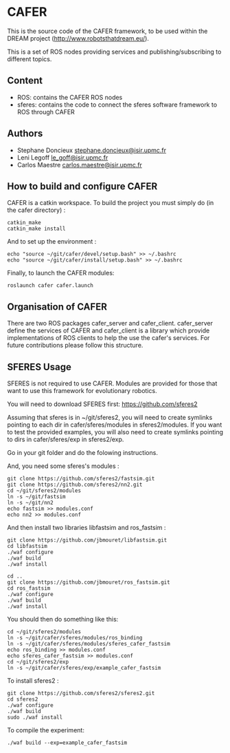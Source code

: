 CAFER
=====

This is the source code of the CAFER framework, to be used within the DREAM project (http://www.robotsthatdream.eu/).

This is a set of ROS nodes providing services and publishing/subscribing to different topics.

Content
-------

* ROS: contains the CAFER ROS nodes
* sferes: contains the code to connect the sferes software framework to ROS through CAFER

Authors
-------
- Stephane Doncieux stephane.doncieux@isir.upmc.fr
- Leni Legoff le_goff@isir.upmc.fr
- Carlos Maestre carlos.maestre@isir.upmc.fr

How to build and configure CAFER
--------------------------------

CAFER is a catkin workspace. To build the project you must simply do (in the cafer directory) :
```
catkin_make
catkin_make install
```
And to set up the environment :
```
echo "source ~/git/cafer/devel/setup.bash" >> ~/.bashrc 
echo "source ~/git/cafer/install/setup.bash" >> ~/.bashrc
```

Finally, to launch the CAFER modules:
```
roslaunch cafer cafer.launch
```

Organisation of CAFER
---------------------

There are two ROS packages cafer_server and cafer_client.
cafer_server define the services of CAFER and
cafer_client is a library which provide implementations of ROS clients to help the use the cafer's services.
For future contributions please follow this structure.

SFERES Usage
------------

SFERES is not required to use CAFER. Modules are provided for those that want to use this framework for evolutionary robotics.

You will need to download SFERES first: https://github.com/sferes2

Assuming that sferes is in ~/git/sferes2, you will need to create symlinks pointing to each dir in cafer/sferes/modules in sferes2/modules. If you want to test the provided examples, you will also need to  create symlinks pointing to dirs in cafer/sferes/exp in sferes2/exp.

Go in your git folder and do the folowing instructions.

And, you need some sferes's modules :
```
git clone https://github.com/sferes2/fastsim.git
git clone https://github.com/sferes2/nn2.git
cd ~/git/sferes2/modules
ln -s ~/git/fastsim
ln -s ~/git/nn2
echo fastsim >> modules.conf
echo nn2 >> modules.conf
```
And then install two libraries libfastsim and ros_fastsim :
```
git clone https://github.com/jbmouret/libfastsim.git
cd libfastsim
./waf configure
./waf build
./waf install

cd ..
git clone https://github.com/jbmouret/ros_fastsim.git
cd ros_fastsim
./waf configure
./waf build
./waf install
```

You should then do something like this:
```
cd ~/git/sferes2/modules
ln -s ~/git/cafer/sferes/modules/ros_binding
ln -s ~/git/cafer/sferes/modules/sferes_cafer_fastsim
echo ros_binding >> modules.conf
echo sferes_cafer_fastsim >> modules.conf
cd ~/git/sferes2/exp
ln -s ~/git/cafer/sferes/exp/example_cafer_fastsim
```

To install sferes2 :
```
git clone https://github.com/sferes2/sferes2.git
cd sferes2
./waf configure
./waf build
sudo ./waf install
```


To compile the experiment:
```
./waf build --exp=example_cafer_fastsim
```
 